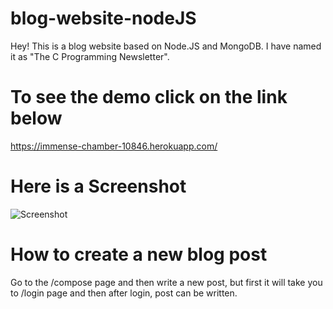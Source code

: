 # blog-website-nodeJS
Hey! This is a blog website based on Node.JS and MongoDB. I have named it as "The C Programming Newsletter".

# To see the demo click on the link below
https://immense-chamber-10846.herokuapp.com/

# Here is a Screenshot
![Screenshot](https://i.ibb.co/gzg45rN/scrnsht.png)

# How to create a new blog post
Go to the /compose page and then write a new post, but first it will take you to /login page and then after login, post can be written.
